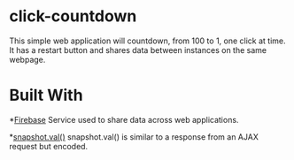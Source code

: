 # click-countdown

This simple web application will countdown, from 100 to 1, one click at time. It has a restart button and shares data between instances on the same webpage.

# Built With
*[Firebase](https://firebase.google.com/?authuser=0) Service used to share data across web applications.

*[snapshot.val()](https://firebase.google.com/s/results/?q=snapshot.val%28%29&p=%2Fdocs%2Fdatabase%2F) snapshot.val() is similar to a response from an  AJAX request but encoded.


